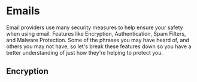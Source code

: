 # Emails 

Email providers use many security measures to help ensure your safety when using email. Features like Encryption, Authentication, Spam Filters, and Malware Protection. Some of the phrases you may have heard of, and others you may not have, so let's break these features down so you have a better understanding of just how they're helping to protect you. 

## Encryption

